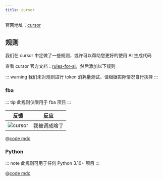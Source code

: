 ```yaml
---
title: cursor
---
```


官网地址：[cursor](https://www.cursor.com/)

## 规则

我们在 cursor 中定做了一些规则，或许可以帮助您更好的使用 AI 生成代码

查看 cursor 官方文档：[rules-for-ai](https://docs.cursor.com/context/rules-for-ai)，然后添加以下规则

::: warning
我们未对规则进行 token 消耗量测试，请根据实际情况自行抉择
:::

### fba

::: tip
此规则仅限用于 fba 项目
:::

|              反馈               |                            反应                            |
|:-----------------------------:|:--------------------------------------------------------:|
 ![cursor](/images/cursor.png) | 我被调成啥了 <Icon name="openmoji:new-moon-face" size="2em" /> 

@[code mdc](../../code/fastapi.mdc)

### Python

::: note
此规则可用于任何 Python 3.10+ 项目
:::

@[code mdc](../../code/python.mdc)
